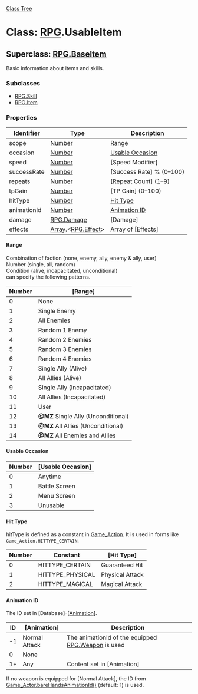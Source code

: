 [Class Tree](index.md)

# Class: [RPG](RPG.md).UsableItem

## Superclass: [RPG.BaseItem](RPG.BaseItem.md)
Basic information about items and skills.

### Subclasses

* [RPG.Skill](RPG.Skill.md)
* [RPG.Item](RPG.Item.md)

### Properties

| Identifier | Type | Description |
| --- | --- | --- |
| scope | [Number](Number.md) | [Range](#範囲) |
| occasion | [Number](Number.md) | [Usable Occasion](#使用可能時)  |
| speed | [Number](Number.md) | [Speed Modifier] |
| successRate | [Number](Number.md) | [Success Rate] % (0–100) |
| repeats | [Number](Number.md) | [Repeat Count] (1–9) |
| tpGain | [Number](Number.md) | [TP Gain] (0–100) |
| hitType | [Number](Number.md) | [Hit Type](#命中タイプ) |
| animationId | [Number](Number.md) | [Animation ID](#アニメーションid) |
| damage | [RPG.Damage](RPG.Damage.md) | [Damage] |
| effects | [Array](Array.md).&lt;[RPG.Effect](RPG.Effect.md)&gt; | Array of [Effects] |

#### Range
Combination of faction (none, enemy, ally, enemy & ally, user)<br />
Number (single, all, random)<br />
Condition (alive, incapacitated, unconditional)<br />
can specify the following patterns.

| Number | [Range] |
| --- | --- |
|  0 | None |
|  1 | Single Enemy |
|  2 | All Enemies |
|  3 | Random 1 Enemy |
|  4 | Random 2 Enemies |
|  5 | Random 3 Enemies |
|  6 | Random 4 Enemies |
|  7 | Single Ally (Alive) |
|  8 | All Allies (Alive) |
|  9 | Single Ally (Incapacitated) |
|  10 | All Allies (Incapacitated) |
|  11 | User |
|  12 | **@MZ** Single Ally (Unconditional) |
|  13 | **@MZ** All Allies (Unconditional) |
|  14 | **@MZ** All Enemies and Allies |

#### Usable Occasion

| Number | [Usable Occasion] |
| --- | --- |
| 0 | Anytime |
| 1 | Battle Screen |
| 2 | Menu Screen |
| 3 | Unusable |

#### Hit Type
hitType is defined as a constant in [Game_Action](Game_Action.md). It is used in forms like <code>Game_Action.HITTYPE_CERTAIN</code>.

| Number | Constant | [Hit Type] |
| --- | --- | --- |
| 0 | HITTYPE_CERTAIN | Guaranteed Hit |
| 1 | HITTYPE_PHYSICAL | Physical Attack |
| 2 | HITTYPE_MAGICAL | Magical Attack |

#### Animation ID
The ID set in [Database]-[[Animation](RPG.Animation.md)].

| ID | [Animation] | Description |
| --- | --- | --- |
| -1 | Normal Attack | The animationId of the equipped [RPG.Weapon](RPG.Weapon.md) is used |
| 0 | None |
| 1+ | Any | Content set in [Animation] |

If no weapon is equipped for [Normal Attack], the ID from [Game_Actor.bareHandsAnimationId()](Game_Actor.md#barehandsanimationid---number) (default: 1) is used.
